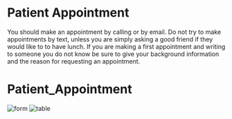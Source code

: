 # Patient Appointment 
You should make an appointment by calling or by email. Do not try to make appointments by text, unless you are simply asking a good friend if they would like to to have lunch. If you are making a first appointment and writing to someone you do not know be sure to give your background information and the reason for requesting an appointment.

# Patient_Appointment

![form](https://i.ibb.co/nj0YYyb/Web-capture-22-1-2024-161411-localhost.jpg)
![table](https://i.ibb.co/ZxGgfbB/Web-capture-22-1-2024-161519-localhost.jpg)
